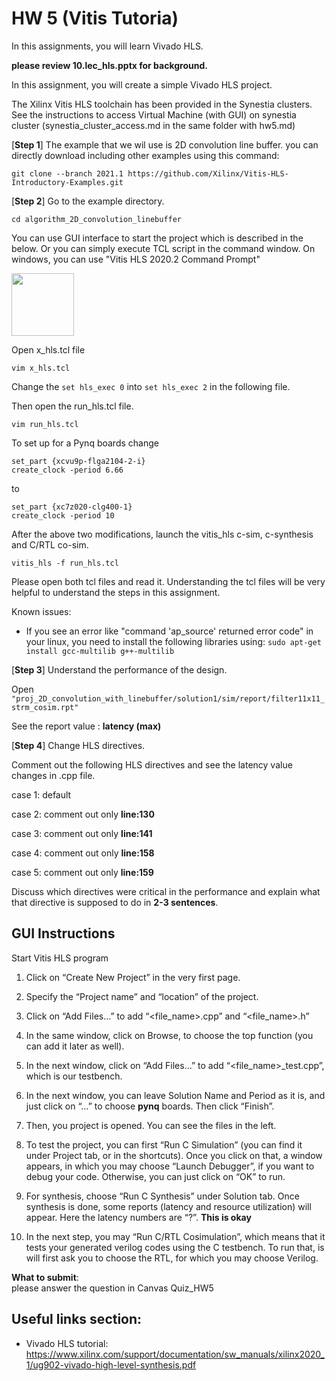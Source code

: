 # HW 5 (Vitis Tutoria) # 

In this assignments, you will learn Vivado HLS.   

**please review 10.lec_hls.pptx for background.** 

In this assignment, you will create a simple Vivado HLS project.

The Xilinx Vitis HLS toolchain has been provided in the Synestia clusters. See the instructions to access Virtual Machine (with GUI) on synestia cluster (synestia_cluster_access.md in the same folder with hw5.md)

[**Step 1**]
The example that we wil use is 2D convolution line buffer. 
you can directly download including other examples using this command:

```git clone --branch 2021.1 https://github.com/Xilinx/Vitis-HLS-Introductory-Examples.git```

[**Step 2**] Go to the example directory.

```cd algorithm_2D_convolution_linebuffer```

You can use GUI interface to start the project which is described in the below. 
Or you can simply execute TCL script in the command window. 
On windows, you can use "Vitis HLS 2020.2 Command Prompt" 

 <img src="figs/vitis_commands.png" width="100"> 

Open x_hls.tcl file 

```vim x_hls.tcl``` 

Change the ```set hls_exec 0``` into ```set hls_exec 2``` in the following file.


Then open the run_hls.tcl file.

```vim run_hls.tcl``` 

To set up for a Pynq boards change 

```
set_part {xcvu9p-flga2104-2-i} 
create_clock -period 6.66
``` 

to 

```
set_part {xc7z020-clg400-1} 
create_clock -period 10
```

After the above two modifications, launch the vitis_hls c-sim, c-synthesis and C/RTL co-sim.

```vitis_hls -f run_hls.tcl```


Please open  both tcl files and read it. Understanding the tcl files will be very helpful to understand the steps in this assignment. 

Known issues:
* If you see an error like "command 'ap_source' returned error code" in your linux, you need to install the following libraries using:  ```sudo apt-get install gcc-multilib g++-multilib```


[**Step 3**] Understand the performance of the design.

Open ```"proj_2D_convolution_with_linebuffer/solution1/sim/report/filter11x11_strm_cosim.rpt"```

See the report value  : **latency (max)** 

[**Step 4**] Change HLS directives. 

Comment out the following HLS directives and see the latency value changes in .cpp file. 

case 1: default 

case 2: comment out only **line:130** 

case 3: comment out only **line:141** 

case 4: comment out only **line:158** 

case 5: comment out only **line:159** 

Discuss which directives were critical in the performance and explain what that directive is supposed to do in **2-3 sentences**. 


## GUI Instructions

Start Vitis HLS program 

1. Click on “Create New Project” in the very first page.

2. Specify the “Project name” and “location” of the project.

3. Click on “Add Files…” to add “<file_name>.cpp” and “<file_name>.h” 

4. In the same window, click on Browse, to choose the top function (you can add it later as well).

5. In the next window, click on “Add Files…” to add “<file_name>_test.cpp”, which is our testbench. 

6. In the next window, you can leave Solution Name and Period as it is, and just click on “…” to choose **pynq** boards. Then click “Finish”.

7. Then, you project is opened. You can see the files in the left. 

8. To test the project, you can first “Run C Simulation” (you can find it under Project tab, or in the shortcuts). Once you click on that, a window appears, in which you may choose “Launch Debugger”, if you want to debug your code. Otherwise, you can just click on “OK” to run. 

9. For synthesis, choose “Run C Synthesis” under Solution tab. Once synthesis is done, some reports (latency and resource utilization) will appear. Here the latency numbers are “?”. **This is okay**

10. In the next step, you may “Run C/RTL Cosimulation”, which means that it tests your generated verilog codes using the C testbench. To run that, is will first ask you to choose the RTL, for which you may choose Verilog.



**What to submit**:  
please answer the question in Canvas Quiz_HW5 


## Useful links section: 
* Vivado HLS tutorial: https://www.xilinx.com/support/documentation/sw_manuals/xilinx2020_1/ug902-vivado-high-level-synthesis.pdf


